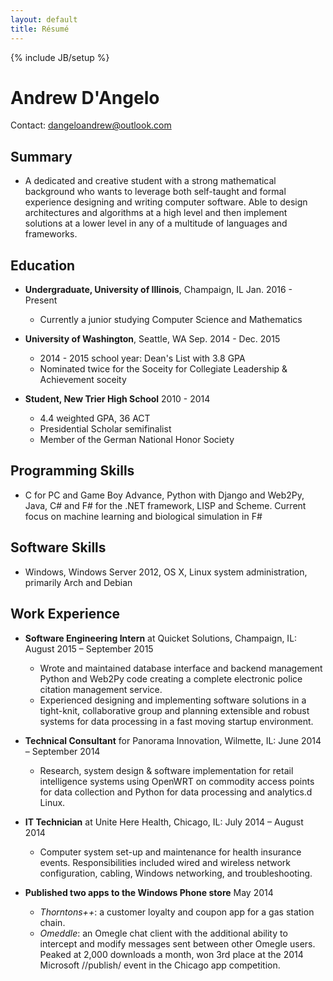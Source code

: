 ```yaml
---
layout: default
title: Résumé
---
```

{% include JB/setup %}

Andrew D'Angelo
===============
	
Contact: [dangeloandrew@outlook.com](mailto:dangeloandrew@outlook.com)

Summary
-------
	
*	A dedicated and creative student with a strong mathematical background who wants to leverage both self-taught and formal experience designing and writing computer software. Able to design architectures and algorithms at a high level and then implement solutions at a lower level in any of a multitude of languages and frameworks.

Education
---------

* **Undergraduate, University of Illinois**, Champaign, IL Jan. 2016 - Present
	-	Currently a junior studying Computer Science and Mathematics

* **University of Washington**, Seattle, WA Sep. 2014 - Dec. 2015
  * 2014 - 2015 school year: Dean's List with 3.8 GPA
  * Nominated twice for the Soceity for Collegiate Leadership & Achievement soceity
	
*	**Student, New Trier High School** 2010 - 2014

	-	4.4 weighted GPA, 36 ACT
	-	Presidential Scholar semifinalist
	-	Member of the German National Honor Society

Programming Skills
------------------

*	C for PC and Game Boy Advance, Python with Django and Web2Py, Java, C# and F# for the .NET framework, LISP and Scheme. Current focus on machine learning and biological simulation in F#

Software Skills
---------------

*	Windows, Windows Server 2012, OS X, Linux system administration, primarily Arch and Debian

Work Experience
---------------

*	**Software Engineering Intern** at Quicket Solutions, Champaign, IL: August 2015 – September 2015
	-	Wrote and maintained database interface and backend management Python and Web2Py code creating a complete electronic police citation management service.
	- Experienced designing and implementing software solutions in a tight-knit, collaborative group and planning extensible and robust systems for data processing in a fast moving startup environment.

*	**Technical Consultant** for Panorama Innovation, Wilmette, IL: June 2014 – September 2014
	-	Research, system design & software implementation for retail intelligence systems using OpenWRT on commodity access points for data collection and Python for data processing and analytics.d Linux.

*	**IT Technician** at Unite Here Health, Chicago, IL: July 2014 – August 2014
	-	Computer system set-up and maintenance for health insurance events. Responsibilities included wired and wireless network configuration, cabling, Windows networking, and troubleshooting.

*	**Published two apps to the Windows Phone store** May 2014
	-	*Thorntons++*: a customer loyalty and coupon app for a gas station chain.
	-	*Omeddle*: an Omegle chat client with the additional ability to intercept and modify messages sent between other Omegle users. Peaked at 2,000 downloads a month, won 3rd place at the 2014 Microsoft //publish/ event in the Chicago app competition.
